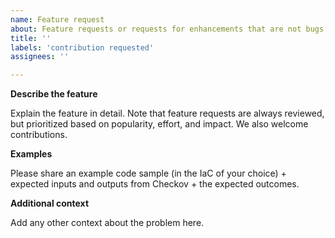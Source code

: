 ```yaml
---
name: Feature request
about: Feature requests or requests for enhancements that are not bugs.
title: ''
labels: 'contribution requested'
assignees: ''

---
```


**Describe the feature**

Explain the feature in detail. Note that feature requests are always reviewed, but prioritized based on popularity, effort, and impact. We also welcome contributions.

**Examples**

Please share an example code sample (in the IaC of your choice) + expected inputs and outputs from Checkov + the expected outcomes.

**Additional context**

Add any other context about the problem here.

